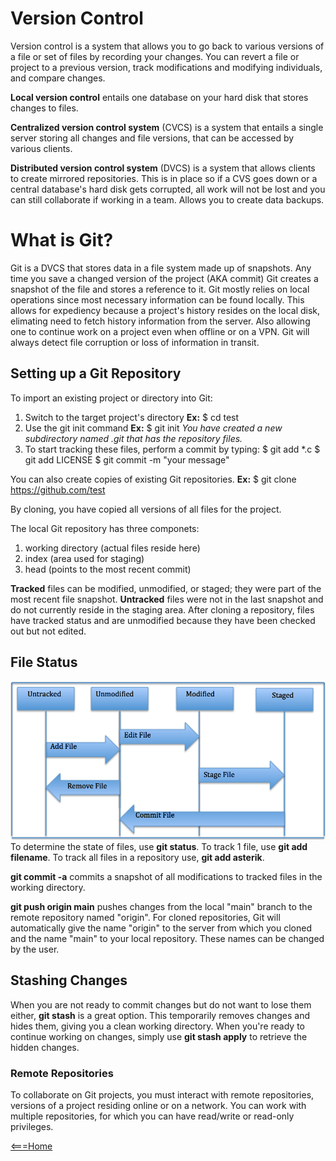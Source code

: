 # Version Control

Version control is a system that allows you to go back to various versions of a file or set of files by recording your changes. You can revert a file or project to a previous version, track modifications and modifying individuals, and compare changes. 

**Local version control** entails one database on your hard disk that stores changes to files.

**Centralized version control system** (CVCS) is a system that entails a single server storing all changes and file versions, that can be accessed by various clients.

**Distributed version control system** (DVCS) is a system that allows clients to create mirrored repositories. This is in place so if a CVS goes down or a central database's hard disk gets corrupted, all work will not be lost and you can still collaborate if working in a team. Allows you to create data backups.

# What is Git?

Git is a DVCS that stores data in a file system made up of snapshots. Any time you save a changed version of the project (AKA commit) Git creates a snapshot of the file and stores a reference to it. Git mostly relies on local operations since most necessary information can be found locally. This allows for expediency because a project's history resides on the local disk, elimating need to fetch history information from the server. Also allowing one to continue work on a project even when offline or on a VPN. Git will always detect file corruption or loss of information in transit.

## Setting up a Git Repository

To import an existing project or directory into Git:
1. Switch to the target project's directory
**Ex:** $ cd test
2. Use the git init command
**Ex:** $ git init
_You have created a new subdirectory named .git that has the repository files._
3. To start tracking these files, perform a commit by typing:
$ git add *.c
$ git add LICENSE
$ git commit -m "your message"

You can also create copies of existing Git repositories.
**Ex:** $ git clone https://github.com/test

By cloning, you have copied all versions of all files for the project.

The local Git repository has three componets:
1. working directory (actual files reside here)
2. index (area used for staging)
3. head (points to the most recent commit)

**Tracked** files can be modified, unmodified, or staged; they were part of the most recent file snapshot.
**Untracked** files were not in the last snapshot and do not currently reside in the staging area. After cloning a repository, files have tracked status and are unmodified because they have been checked out but not edited.
## File Status

![](https://github.com/connorrrrrrr/reading-notes/blob/main/lifecycleoffilestatus.png)
To determine the state of files, use **git status**. To track 1 file, use **git add filename**. To track all files in a repository use, **git add asterik**.

**git commit -a** commits a snapshot of all modifications to tracked files in the working directory.

**git push origin main** pushes changes from the local "main" branch to the remote repository named "origin". For cloned repositories, Git will automatically give the name "origin" to the server from which you cloned and the name "main" to your local repository. These names can be changed by the user.

## Stashing Changes

When you are not ready to commit changes but do not want to lose them either, **git stash** is a great option. This temporarily removes changes and hides them, giving you a clean working directory. When you're ready to continue working on changes, simply use **git stash apply** to retrieve the hidden changes.
### Remote Repositories

To collaborate on Git projects, you must interact with remote repositories, versions of a project residing online or on a network. You can work with multiple repositories, for which you can have read/write or read-only privileges.

[<===Home](README.md)